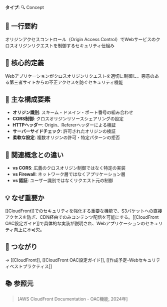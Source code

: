 **タイプ**: 🔍 Concept

## 📝 一行要約
オリジンアクセスコントロール（Origin Access Control）でWebサービスのクロスオリジンリクエストを制御するセキュリティ仕組み

## 🎯 核心的定義
Webアプリケーションがクロスオリジンリクエストを適切に制御し、悪意のある第三者サイトからの不正アクセスを防ぐセキュリティ機能

## 🌟 主な構成要素
- **オリジン識別**: スキーム・ドメイン・ポート番号の組み合わせ
- **CORS制御**: クロスオリジンリソースシェアリングの設定
- **HTTPヘッダー**: Origin、Refererヘッダーによる検証
- **サーバーサイドチェック**: 許可されたオリジンの検証
- **柔軟な設定**: 複数オリジンの許可・特定パターンの拒否

## 🔄 関連概念との違い
- **vs CORS**: 広義のクロスオリジン制御ではなく特定の実装
- **vs Firewall**: ネットワーク層ではなくアプリケーション層
- **vs 認証**: ユーザー識別ではなくリクエスト元の制御

## 💡 なぜ重要か
[[CloudFront]]でのセキュリティを強化する重要な機能で、S3バケットへの直接アクセスを防ぎ、CDN経由でのみコンテンツ配信を可能にする。[[CloudFront OAC設定ガイド]]で具体的な実装が説明され、Webアプリケーションのセキュリティ向上に不可欠。

## 🔗 つながり
→ [[CloudFront]], [[CloudFront OAC設定ガイド]], [[作成予定-Webセキュリティベストプラクティス]]

## 📚 参照元
> [AWS CloudFront Documentation - OAC機能, 2024年]